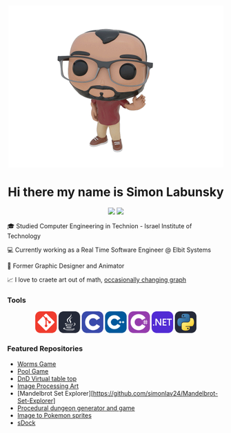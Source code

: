 <div align="center">
    <img align="center" src="pics\anim.gif"/>
    <br>
    <h1 align="center">Hi there my name is Simon Labunsky</h1>
</div>

<div align="center">
<a href="mailto:simelav24@gmail.com"><img src="https://img.shields.io/badge/Gmail-D14836?style=for-the-badge&logo=gmail&logoColor=white"></a>
<a href="https://www.linkedin.com/in/simon-labunsky/"><img src="https://img.shields.io/badge/LinkedIn-0077B5?style=for-the-badge&logo=linkedin&logoColor=white"></a>
</div>

🎓 Studied Computer Engineering in Technion - Israel Institute of Technology

💻 Currently working as a Real Time Software Engineer @ Elbit Systems

🎨 Former Graphic Designer and Animator

📈 I love to craete art out of math, [occasionally changing graph](https://www.desmos.com/calculator/32n6xt5nh7)

### Tools

<div align="center">
	<img width="50" src="https://raw.githubusercontent.com/tandpfun/skill-icons/main/icons/Git.svg" alt="Git" title="Git"/>
	<img width="50" src="https://raw.githubusercontent.com/tandpfun/skill-icons/main/icons/Java-Dark.svg" alt="Java" title="Java"/>
	<img width="50" src="https://raw.githubusercontent.com/tandpfun/skill-icons/main/icons/C.svg" alt="C" title="C"/>
	<img width="50" src="https://raw.githubusercontent.com/tandpfun/skill-icons/main/icons/CPP.svg" alt="C++" title="C++"/>
	<img width="50" src="https://raw.githubusercontent.com/tandpfun/skill-icons/main/icons/CS.svg" alt="C#" title="C#"/>
    <img width="50" src="https://raw.githubusercontent.com/tandpfun/skill-icons/main/icons/DotNet.svg" alt="DotNet" title="DotNet"/>
	<img width="50" src="https://raw.githubusercontent.com/tandpfun/skill-icons/main/icons/Python-Dark.svg" alt="Python" title="Python"/>
</div>


### Featured Repositories

* [Worms Game](https://github.com/simonlav24/wormsGame)
* [Pool Game](https://github.com/simonlav24/PoolGame)
* [DnD Virtual table top](https://github.com/shahafashash/dnd-vtt)
* [Image Processing Art](https://github.com/simonlav24/ImageProcessingArt)
* [Mandelbrot Set Explorer][https://github.com/simonlav24/Mandelbrot-Set-Explorer]
* [Procedural dungeon generator and game](https://github.com/simonlav24/Dungeon-Game)
* [Image to Pokemon sprites](https://github.com/simonlav24/image-to-pokemon-sprites-collage)
* [sDock](https://github.com/simonlav24/sDock)
